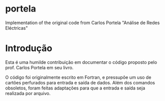 # portela
Implementation of the original code from Carlos Portela "Análise de Redes Eléctricas"

# Introdução
Esta é uma humilde contribuição em documentar o código proposto pelo prof. Carlos Portela em seu livro.

O código foi originalmente escrito em Fortran, e pressupôe um uso de cartões perfurados para entrada e saída de dados. Além dos comandos obsoletos, foram feitas adaptações para que a entrada e saída seja realizada por arquivo.

